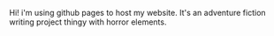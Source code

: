 Hi!
i'm using github pages to host my website.
It's an adventure fiction writing project thingy with horror elements. 
